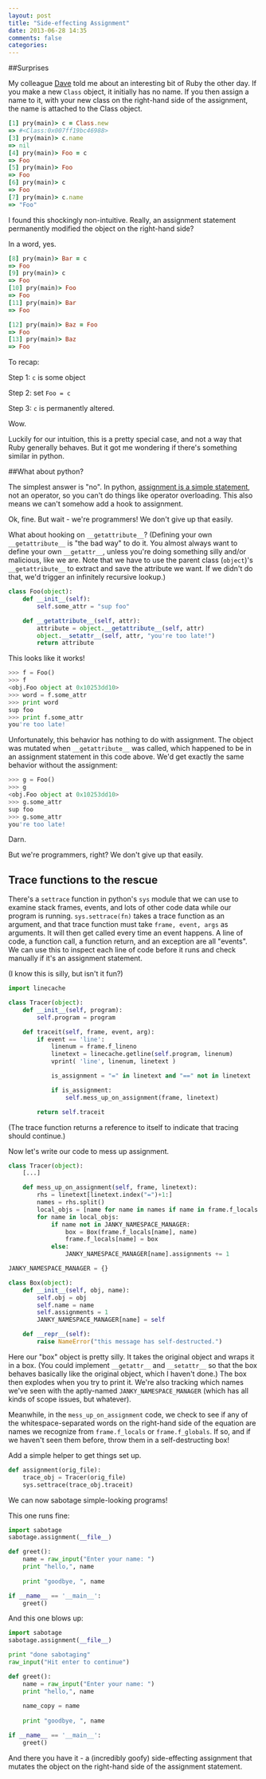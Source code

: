 ```yaml
---
layout: post
title: "Side-effecting Assignment"
date: 2013-06-28 14:35
comments: false
categories: 
---
```


##Surprises

My colleague <a href="https://github.com/davidbalbert">Dave</a> told me about an interesting bit of Ruby the other day.  If you make a new `Class` object, it initially has no name. If you then assign a name to it, with your new class on the right-hand side of the assignment, the name is attached to the Class object.  

``` ruby
[1] pry(main)> c = Class.new
=> #<Class:0x007ff19bc46988>
[3] pry(main)> c.name
=> nil
[4] pry(main)> Foo = c
=> Foo
[5] pry(main)> Foo
=> Foo
[6] pry(main)> c
=> Foo
[7] pry(main)> c.name
=> "Foo"
```

I found this shockingly non-intuitive. Really, an assignment statement permanently modified the object on the right-hand side?

In a word, yes.

``` ruby
[8] pry(main)> Bar = c
=> Foo
[9] pry(main)> c
=> Foo
[10] pry(main)> Foo
=> Foo
[11] pry(main)> Bar
=> Foo

[12] pry(main)> Baz = Foo
=> Foo
[13] pry(main)> Baz
=> Foo
```

To recap:

Step 1: `c` is some object

Step 2: set `Foo = c`

Step 3: `c` is permanently altered.  

Wow.

Luckily for our intuition, this is a pretty special case, and not a way that Ruby generally behaves.  But it got me wondering if there's something similar in python.

##What about python?

The simplest answer is "no".  In python, [assignment is a simple statement](http://docs.python.org/2/reference/simple_stmts.html#assignment-statements), not an operator, so you can't do things like operator overloading.  This also means we can't somehow add a hook to assignment.

Ok, fine.  But wait - we're programmers!  We don't give up that easily.  

What about hooking on `__getattribute__`?  (Defining your own `__getattribute__` is "the bad way" to do it.  You almost always want to define your own `__getattr__`, unless you're doing something silly and/or malicious, like we are.  Note that we have to use the parent class (`object`)'s `__getattribute__` to extract and save the attribute we want.  If we didn't do that, we'd trigger an infinitely recursive lookup.)

``` python
class Foo(object):
    def __init__(self):
        self.some_attr = "sup foo"

    def __getattribute__(self, attr):
        attribute = object.__getattribute__(self, attr)
        object.__setattr__(self, attr, "you're too late!")
        return attribute
```

This looks like it works!

``` python
>>> f = Foo()
>>> f
<obj.Foo object at 0x10253dd10>
>>> word = f.some_attr
>>> print word
sup foo
>>> print f.some_attr
you're too late!
```

Unfortunately, this behavior has nothing to do with assignment.  The object was mutated when `__getattribute__` was called, which happened to be in an assignment statement in this code above.  We'd get exactly the same behavior without the assignment: 

``` python
>>> g = Foo()
>>> g
<obj.Foo object at 0x10253dd10>
>>> g.some_attr
sup foo
>>> g.some_attr
you're too late!
```

Darn.

But we're programmers, right?  We don't give up that easily.

## Trace functions to the rescue

There's a `settrace` function in python's `sys` module that we can use to examine stack frames, events, and lots of other code data while our program is running.  `sys.settrace(fn)` takes a trace function as an argument, and that trace function must take `frame, event, args` as arguments.  It will then get called every time an event happens.  A line of code, a function call, a function return, and an exception are all "events".  We can use this to inspect each line of code before it runs and check manually if it's an assignment statement. 

(I know this is silly, but isn't it fun?)

``` python
import linecache

class Tracer(object):
    def __init__(self, program):
        self.program = program

    def traceit(self, frame, event, arg):
        if event == 'line':
            linenum = frame.f_lineno
            linetext = linecache.getline(self.program, linenum)
            vprint( 'line', linenum, linetext )

            is_assignment = "=" in linetext and "==" not in linetext

            if is_assignment:
                self.mess_up_on_assignment(frame, linetext)

        return self.traceit
```

(The trace function returns a reference to itself to indicate that tracing should continue.)

Now let's write our code to mess up assignment.

``` python
class Tracer(object):
    [...]

    def mess_up_on_assignment(self, frame, linetext):
        rhs = linetext[linetext.index("=")+1:]
        names = rhs.split()
        local_objs = [name for name in names if name in frame.f_locals.keys() + frame.f_globals.keys()]
        for name in local_objs:
            if name not in JANKY_NAMESPACE_MANAGER:
                box = Box(frame.f_locals[name], name)
                frame.f_locals[name] = box
            else:
                JANKY_NAMESPACE_MANAGER[name].assignments += 1

JANKY_NAMESPACE_MANAGER = {}

class Box(object):
    def __init__(self, obj, name):
        self.obj = obj
        self.name = name
        self.assignments = 1
        JANKY_NAMESPACE_MANAGER[name] = self

    def __repr__(self):
        raise NameError("this message has self-destructed.")
```

Here our "box" object is pretty silly.  It takes the original object and wraps it in a box.  (You could implement `__getattr__` and `__setattr__` so that the box behaves basically like the original object, which I haven't done.)  The box then explodes when you try to print it.  We're also tracking which names we've seen with the aptly-named `JANKY_NAMESPACE_MANAGER` (which has all kinds of scope issues, but whatever).

Meanwhile, in the `mess_up_on_assignment` code, we check to see if any of the whitespace-separated words on the right-hand side of the equation are names we recognize from `frame.f_locals` or `frame.f_globals`.  If so, and if we haven't seen them before, throw them in a self-destructing box!

Add a simple helper to get things set up.

``` python
def assignment(orig_file):
    trace_obj = Tracer(orig_file)
    sys.settrace(trace_obj.traceit)
```

We can now sabotage simple-looking programs!

This one runs fine:
``` python
import sabotage
sabotage.assignment(__file__)

def greet():
    name = raw_input("Enter your name: ")
    print "hello,", name
    
    print "goodbye, ", name

if __name__ == '__main__':
    greet()
```

And this one blows up:
``` python
import sabotage
sabotage.assignment(__file__)

print "done sabotaging"
raw_input("Hit enter to continue")

def greet():
    name = raw_input("Enter your name: ")
    print "hello,", name
    
    name_copy = name
    
    print "goodbye, ", name

if __name__ == '__main__':
    greet()
```

And there you have it - a (incredibly goofy) side-effecting assignment that mutates the object on the right-hand side of the assignment statement.
